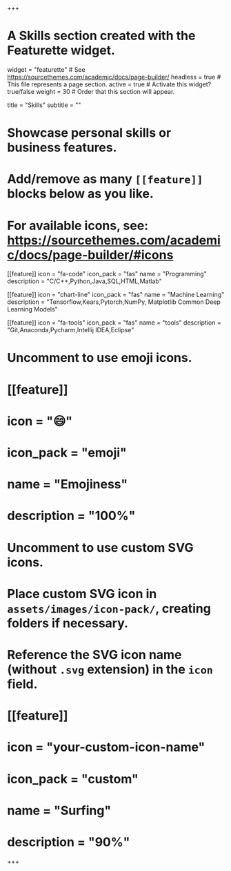 +++
# A Skills section created with the Featurette widget.
widget = "featurette"  # See https://sourcethemes.com/academic/docs/page-builder/
headless = true  # This file represents a page section.
active = true  # Activate this widget? true/false
weight = 30  # Order that this section will appear.

title = "Skills"
subtitle = ""

# Showcase personal skills or business features.
# 
# Add/remove as many `[[feature]]` blocks below as you like.
# 
# For available icons, see: https://sourcethemes.com/academic/docs/page-builder/#icons

[[feature]]
  icon = "fa-code"
  icon_pack = "fas"
  name = "Programming"
  description = "C/C++,Python,Java,SQL,HTML,Matlab"
  
[[feature]]
  icon = "chart-line"
  icon_pack = "fas"
  name = "Machine Learning"
  description = "Tensorflow,Kears,Pytorch,NumPy, Matplotlib
Common Deep Learning Models"  
  
[[feature]]
  icon = "fa-tools"
  icon_pack = "fas"
  name = "tools"
  description = "Git,Anaconda,Pycharm,Intellij IDEA,Eclipse"

# Uncomment to use emoji icons.
# [[feature]]
#  icon = ":smile:"
#  icon_pack = "emoji"
#  name = "Emojiness"
#  description = "100%"  

# Uncomment to use custom SVG icons.
# Place custom SVG icon in `assets/images/icon-pack/`, creating folders if necessary.
# Reference the SVG icon name (without `.svg` extension) in the `icon` field.
# [[feature]]
#  icon = "your-custom-icon-name"
#  icon_pack = "custom"
#  name = "Surfing"
#  description = "90%"

+++

